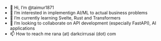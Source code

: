 - 👋 Hi, I’m @taimur1871
- 👀 I’m interested in implementign AI/ML to actual business problems
- 🌱 I’m currently learning Svelte, Rust and Transformers
- 💞️ I’m looking to collaborate on API development (especially FastAPI), AI applications
- 📫 How to reach me rana (at) darkcirrusai (dot) com

<!---
taimur1871/taimur1871 is a ✨ special ✨ repository because its `README.md` (this file) appears on your GitHub profile.
You can click the Preview link to take a look at your changes.
--->
